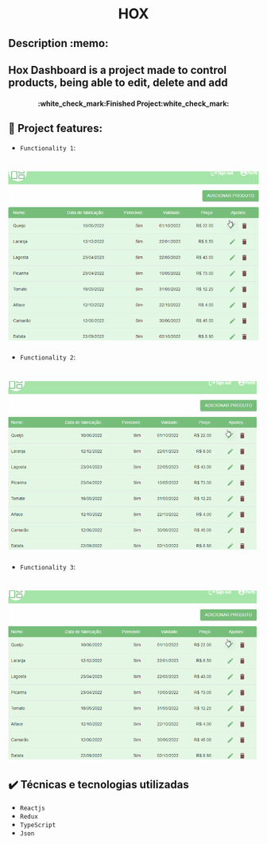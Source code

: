 <h1 align="center">
  <p align="center">HOX</p>
</h1>

<h2>
Description :memo:<h2>
<p> 
Hox Dashboard is a project made to control products, being able to edit, delete and add <p>

<h4 align="center"> 
    :white_check_mark:Finished Project:white_check_mark:
</h4>

## :hammer: Project features:

- `Functionality 1`:

<h1 align="center"> 
<img alt='function1'src='src/img/function1.gif'>
</h1>

- `Functionality 2`:

<h1 align="center"> 
<img alt='function2'src='src/img/function2.gif'>
</h1>

- `Functionality 3`:
<h1 align="center"> 
<img alt='function3'src='src/img/function3.gif'>
</h1>

## ✔️ Técnicas e tecnologias utilizadas

- `Reactjs`
- `Redux`
- `TypeScript`
- `Json`
